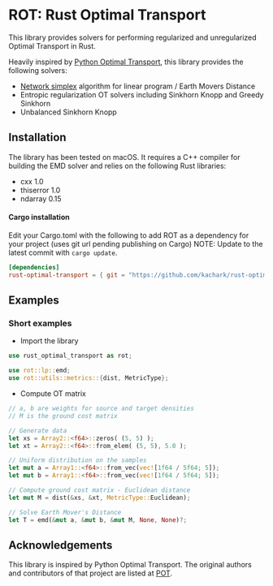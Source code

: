 # ROT: Rust Optimal Transport

This library provides solvers for performing regularized and unregularized Optimal Transport in Rust.

Heavily inspired by [Python Optimal Transport](https://pythonot.github.io), this library provides the following solvers: 
- [Network simplex](https://github.com/nbonneel/network_simplex) algorithm for linear program / Earth Movers Distance
- Entropic regularization OT solvers including Sinkhorn Knopp and Greedy Sinkhorn
- Unbalanced Sinkhorn Knopp

## Installation

The library has been tested on macOS. It requires a C++ compiler for building the EMD solver and relies on the following Rust libraries:

- cxx 1.0
- thiserror 1.0
- ndarray 0.15

#### Cargo installation
Edit your Cargo.toml with the following to add ROT as a dependency for your project (uses git url pending publishing on Cargo)
NOTE: Update to the latest commit with ```cargo update```.

```toml
[dependencies]
rust-optimal-transport = { git = "https://github.com/kachark/rust-optimal-transport", branch = "main" }
```

## Examples

### Short examples

* Import the library

```rust
use rust_optimal_transport as rot;

use rot::lp::emd;
use rot::utils::metrics::{dist, MetricType};
```

* Compute OT matrix

```rust
// a, b are weights for source and target densities
// M is the ground cost matrix

// Generate data
let xs = Array2::<f64>::zeros( (5, 5) );
let xt = Array2::<f64>::from_elem( (5, 5), 5.0 );

// Uniform distribution on the samples
let mut a = Array1::<f64>::from_vec(vec![1f64 / 5f64; 5]);
let mut b = Array1::<f64>::from_vec(vec![1f64 / 5f64; 5]);

// Compute ground cost matrix - Euclidean distance
let mut M = dist(&xs, &xt, MetricType::Euclidean);

// Solve Earth Mover's Distance
let T = emd(&mut a, &mut b, &mut M, None, None)?;
```

## Acknowledgements

This library is inspired by Python Optimal Transport. The original authors and contributors of that project are listed at [POT](https://github.com/PythonOT/POT#acknowledgements).

